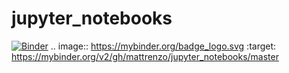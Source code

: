 # jupyter_notebooks
[![Binder](https://mybinder.org/badge_logo.svg)](https://mybinder.org/v2/gh/mattrenzo/jupyter_notebooks/master)
.. image:: https://mybinder.org/badge_logo.svg
 :target: https://mybinder.org/v2/gh/mattrenzo/jupyter_notebooks/master
